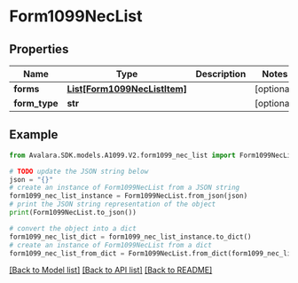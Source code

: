 # Form1099NecList


## Properties

Name | Type | Description | Notes
------------ | ------------- | ------------- | -------------
**forms** | [**List[Form1099NecListItem]**](Form1099NecListItem.md) |  | [optional] 
**form_type** | **str** |  | [optional] 

## Example

```python
from Avalara.SDK.models.A1099.V2.form1099_nec_list import Form1099NecList

# TODO update the JSON string below
json = "{}"
# create an instance of Form1099NecList from a JSON string
form1099_nec_list_instance = Form1099NecList.from_json(json)
# print the JSON string representation of the object
print(Form1099NecList.to_json())

# convert the object into a dict
form1099_nec_list_dict = form1099_nec_list_instance.to_dict()
# create an instance of Form1099NecList from a dict
form1099_nec_list_from_dict = Form1099NecList.from_dict(form1099_nec_list_dict)
```
[[Back to Model list]](../README.md#documentation-for-models) [[Back to API list]](../README.md#documentation-for-api-endpoints) [[Back to README]](../README.md)


